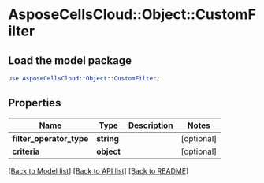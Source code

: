 # AsposeCellsCloud::Object::CustomFilter

## Load the model package
```perl
use AsposeCellsCloud::Object::CustomFilter;
```

## Properties
Name | Type | Description | Notes
------------ | ------------- | ------------- | -------------
**filter_operator_type** | **string** |  | [optional] 
**criteria** | **object** |  | [optional] 

[[Back to Model list]](../README.md#documentation-for-models) [[Back to API list]](../README.md#documentation-for-api-endpoints) [[Back to README]](../README.md)


